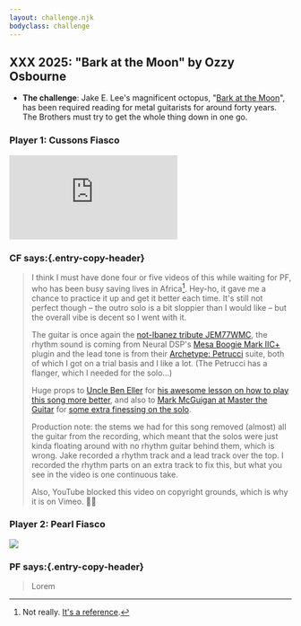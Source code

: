 ```yaml
---
layout: challenge.njk
bodyclass: challenge
---
```


<section class="challenge challenge-intro">

## XXX 2025: "Bark at the Moon" by Ozzy Osbourne

* **The challenge**: Jake E. Lee's magnificent octopus, "[Bark at the Moon](https://song.link/gb/i/192826926)", has been required reading for metal guitarists for around forty years. The Brothers must try to get the whole thing down in one go.

</section>

<section class="challenge challenge-entries">
<div class="entry entry-cf">

### Player 1: Cussons Fiasco

<iframe src="https://player.vimeo.com/video/1081783129?h=9255ac47f1&amp;badge=0&amp;autopause=0&amp;player_id=0&amp;app_id=58479" frameborder="0" allow="autoplay; fullscreen; picture-in-picture; clipboard-write; encrypted-media" title="Bark at the Moon"></iframe><script src="https://player.vimeo.com/api/player.js"></script>

### CF says:{.entry-copy-header}

> I think I must have done four or five videos of this while waiting for PF, who has been busy saving lives in Africa[^africa]. Hey-ho, it gave me a chance to practice it up and get it better each time. It's still not perfect though – the outro solo is a bit sloppier than I would like – but the overall vibe is decent so I went with it.
>
> The guitar is once again the [not-Ibanez tribute JEM77WMC](https://blog.clivemurray.com/how-to-get-a-custom-guitar-in-just-9-years-and-lose-thousands-in-the-process/), the rhythm sound is coming from Neural DSP's [Mesa Boogie Mark IIC+](https://neuraldsp.com/plugins/tone-king-imperial-mkii) plugin and the lead tone is from their [Archetype: Petrucci](https://neuraldsp.com/plugins/archetype-petrucci) suite, both of which I got on a trial basis and I like a lot. (The Petrucci has a flanger, which I needed for the solo...)
>
> Huge props to [Uncle Ben Eller](https://www.youtube.com/BenEllerGuitars) for [his awesome lesson on how to play this song more better](https://www.youtube.com/watch?v=2qgBegbqSAo), and also to [Mark McGuigan at Master the Guitar](https://mastertheguitar.co.uk/) for [some extra finessing on the solo](https://www.youtube.com/watch?v=HYeJBZFEe24).
>
> Production note: the stems we had for this song removed (almost) all the guitar from the recording, which meant that the solos were just kinda floating around with no rhythm guitar behind them, which is wrong. Jake recorded a rhythm track and a lead track over the top. I recorded the rhythm parts on an extra track to fix this, but what you see in the video is one continuous take.
>
> Also, YouTube blocked this video on copyright grounds, which is why it is on Vimeo. 🤷‍♀️

</div>

<div class="entry entry-pf">

### Player 2: Pearl Fiasco

<img class="dummyIframe" src="/public/images/awaiting-entry.jpg">

### PF says:{.entry-copy-header}

> Lorem

</div>

[^africa]: Not really. [It's a reference](https://www.youtube.com/watch?v=ONUJZZNeu4g).
</section>
